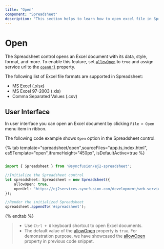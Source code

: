 ```yaml
---
title: "Open"
component: "Spreadsheet"
description: "This section helps to learn how to open excel file in Spreadsheet control"
---
```


# Open

The Spreadsheet control opens an Excel document with its data, style, format, and more. To enable this feature, set [`allowOpen`](../api/spreadsheet/#allowopen) to `true` and assign service url to the [`openUrl`](../api/spreadsheet/#openurl) property.

The following list of Excel file formats are supported in Spreadsheet:

* MS Excel (.xlsx)
* MS Excel 97-2003 (.xls)
* Comma Separated Values (.csv)

## User Interface

In user interface you can open an Excel document by clicking `File > Open` menu item in ribbon.

The following code example shows `Open` option in the Spreadsheet control.

{% tab template="spreadsheet/open",sourceFiles="app.ts,index.html", es5Template="open",iframeHeight="450px", isDefaultActive=true %}

```typescript

import { Spreadsheet } from '@syncfusion/ej2-spreadsheet';

//Initialize the Spreadsheet control
let spreadsheet: Spreadsheet = new Spreadsheet({
    allowOpen: true,
    openUrl: 'https://ej2services.syncfusion.com/development/web-services/api/spreadsheet/open'
});

//Render the initialized Spreadsheet
spreadsheet.appendTo('#spreadsheet');
```

{% endtab %}

> * Use `Ctrl + O` keyboard shortcut to open Excel documents.
> * The default value of the [allowOpen](../api/spreadsheet/#allowopen) property is `true`. For demonstration purpose, we have showcased the [allowOpen](../api/spreadsheet/#allowopen) property in previous code snippet.